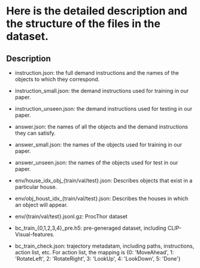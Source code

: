 # Here is the detailed description and the structure of the files in the dataset.

## Description
- instruction.json: the full demand instructions and the names of the objects to which they correspond.
- instruction_small.json: the demand instructions used for training in our paper.
- instruction_unseen.json: the demand instructions used for testing in our paper.

- answer.json: the names of all the objects and the demand instructions they can satisfy.
- answer_small.json: the names of the objects used for training in our paper.
- answer_unseen.json: the names of the objects used for test in our paper.

- env/house_idx_obj_{train/val/test}.json: Describes objects that exist in a particular house.
- env/obj_houst_idx_{train/val/test}.json: Describes the houses in which an object will appear.
- env/{train/val/test}.jsonl.gz: ProcThor dataset

- bc_train_{0,1,2,3,4}_pre.h5: pre-generaged dataset, including CLIP-Visual-features. 
- bc_train_check.json: trajectory metadatam, including paths, instructions, action list, etc. For action list, the mapping is {0: 'MoveAhead', 1: 'RotateLeft', 2: 'RotateRight', 3: 'LookUp', 4: 'LookDown', 5: 'Done'}

